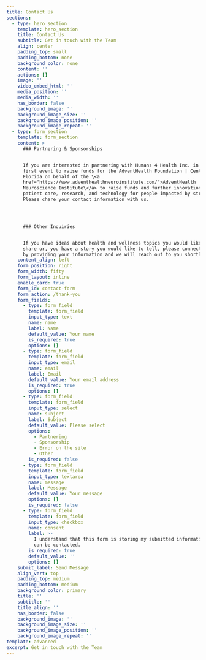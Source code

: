 ```yaml
---
title: Contact Us
sections:
  - type: hero_section
    template: hero_section
    title: Contact Us
    subtitle: Get in touch with the Team
    align: center
    padding_top: small
    padding_bottom: none
    background_color: none
    content: ''
    actions: []
    image: ''
    video_embed_html: ''
    media_position: ''
    media_width: ''
    has_border: false
    background_image: ''
    background_image_size: ''
    background_image_position: ''
    background_image_repeat: ''
  - type: form_section
    template: form_section
    content: >
      ### Partnering & Sponsorships


      If you are interested in partnering with Humans 4 Health Inc. in their
      first event to raise funds for the AdventHealth Foundation | Central
      Florida on behalf of the \<a
      href="https://www.adventhealthneuroinstitute.com/">AdventHealth
      Neuroscience Institute\</a> to raise funds and further innovation in
      patient care, research, and technology for people impacted by strokes. 
      Please chare your contact information with us.




      ### Other Inquiries


      If you have ideas about health and wellness topics you would like us to
      share or, you have a story you would like to tell, please connect with us
      by providing your information and we will reach out to you shortly.
    content_align: left
    form_position: right
    form_width: fifty
    form_layout: inline
    enable_card: true
    form_id: contact-form
    form_action: /thank-you
    form_fields:
      - type: form_field
        template: form_field
        input_type: text
        name: name
        label: Name
        default_value: Your name
        is_required: true
        options: []
      - type: form_field
        template: form_field
        input_type: email
        name: email
        label: Email
        default_value: Your email address
        is_required: true
        options: []
      - type: form_field
        template: form_field
        input_type: select
        name: subject
        label: Subject
        default_value: Please select
        options:
          - Partnering
          - Sponsorship
          - Error on the site
          - Other
        is_required: false
      - type: form_field
        template: form_field
        input_type: textarea
        name: message
        label: Message
        default_value: Your message
        options: []
        is_required: false
      - type: form_field
        template: form_field
        input_type: checkbox
        name: consent
        label: >-
          I understand that this form is storing my submitted information so I
          can be contacted.
        is_required: true
        default_value: ''
        options: []
    submit_label: Send Message
    align_vert: top
    padding_top: medium
    padding_bottom: medium
    background_color: primary
    title: ''
    subtitle: ''
    title_align: ''
    has_border: false
    background_image: ''
    background_image_size: ''
    background_image_position: ''
    background_image_repeat: ''
template: advanced
excerpt: Get in touch with the Team
---
```

